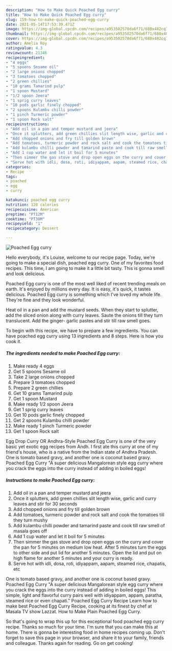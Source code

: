 ```yaml
---
description: "How to Make Quick Poached Egg curry"
title: "How to Make Quick Poached Egg curry"
slug: 159-how-to-make-quick-poached-egg-curry
date: 2021-05-14T17:53:39.471Z
image: https://img-global.cpcdn.com/recipes/a953502570da6f71/680x482cq70/poached-egg-curry-recipe-main-photo.jpg
thumbnail: https://img-global.cpcdn.com/recipes/a953502570da6f71/680x482cq70/poached-egg-curry-recipe-main-photo.jpg
cover: https://img-global.cpcdn.com/recipes/a953502570da6f71/680x482cq70/poached-egg-curry-recipe-main-photo.jpg
author: Amelia Roy
ratingvalue: 4.3
reviewcount: 21346
recipeingredient:
- "4 eggs"
- "5 spoons Sesame oil"
- "2 large onions chopped"
- "3 tomatoes chopped"
- "2 green chillies"
- "10 grams Tamarind pulp"
- "1 spoon Mustard"
- "1/2 spoon Jeera"
- "1 sprig curry leaves"
- "10 pods garlic finely chopped"
- "2 spoons Kulambu chilli powder"
- "1 pinch Turmeric powder"
- "1 spoon Rock salt"
recipeinstructions:
- "Add oil in a pan and temper mustard and jeera"
- "Once it splutters, add green chillies slit length wise, garlic and curry leaves and stir for 30 seconds"
- "Add chopped onions and fry till golden brown"
- "Add tomatoes, turmeric powder and rock salt and cook the tomatoes till they turn mushy"
- "Add kulambu chilli powder and tamarind paste and cook till raw smell of masala goes off"
- "Add 1 cup water and let it boil for 5 minutes"
- "Then simmer the gas stove and drop open eggs on the curry and cover the pan for 5 minutes on medium low heat. After 5 minutes turn the eggs to other side and put lid for another 5 minutes. Open the lid and put on high flame for another 5 minutes and your curry is ready."
- "Serve hot with idli, dosa, roti, idiyappam, aapam, steamed rice, chapatis, etc"
categories:
- Recipe
tags:
- poached
- egg
- curry

katakunci: poached egg curry 
nutrition: 128 calories
recipecuisine: American
preptime: "PT12M"
cooktime: "PT30M"
recipeyield: "1"
recipecategory: Dessert

---
```



![Poached Egg curry](https://img-global.cpcdn.com/recipes/a953502570da6f71/680x482cq70/poached-egg-curry-recipe-main-photo.jpg)

Hello everybody, it's Louise, welcome to our recipe page. Today, we're going to make a special dish, poached egg curry. One of my favorites food recipes. This time, I am going to make it a little bit tasty. This is gonna smell and look delicious.

Poached Egg curry is one of the most well liked of recent trending meals on earth. It's enjoyed by millions every day. It is easy, it's quick, it tastes delicious. Poached Egg curry is something which I've loved my whole life. They're fine and they look wonderful.

Heat oil in a pan and add the mustard seeds. When they start to splutter, add the sliced onion along with curry leaves. Saute the onions till they turn translucent. Add the ginger- garlic pastes and stir till raw smell goes.


To begin with this recipe, we have to prepare a few ingredients. You can have poached egg curry using 13 ingredients and 8 steps. Here is how you cook it.

<!--inarticleads1-->

##### The ingredients needed to make Poached Egg curry:

1. Make ready 4 eggs
1. Get 5 spoons Sesame oil
1. Take 2 large onions chopped
1. Prepare 3 tomatoes chopped
1. Prepare 2 green chillies
1. Get 10 grams Tamarind pulp
1. Get 1 spoon Mustard
1. Make ready 1/2 spoon Jeera
1. Get 1 sprig curry leaves
1. Get 10 pods garlic finely chopped
1. Get 2 spoons Kulambu chilli powder
1. Make ready 1 pinch Turmeric powder
1. Get 1 spoon Rock salt


Egg Drop Curry OR Andhra-Style Poached Egg Curry is one of the very basic yet exotic egg recipes from Andh. I first ate this curry at one of my friend&#39;s house, who is a native from the Indian state of Andhra Pradesh. One is tomato based gravy, and another one is coconut based gravy. Poached Egg Curry &#34;A super delicious Mangalorean style egg curry where you crack the eggs into the curry instead of adding in boiled eggs! 

<!--inarticleads2-->

##### Instructions to make Poached Egg curry:

1. Add oil in a pan and temper mustard and jeera
1. Once it splutters, add green chillies slit length wise, garlic and curry leaves and stir for 30 seconds
1. Add chopped onions and fry till golden brown
1. Add tomatoes, turmeric powder and rock salt and cook the tomatoes till they turn mushy
1. Add kulambu chilli powder and tamarind paste and cook till raw smell of masala goes off
1. Add 1 cup water and let it boil for 5 minutes
1. Then simmer the gas stove and drop open eggs on the curry and cover the pan for 5 minutes on medium low heat. After 5 minutes turn the eggs to other side and put lid for another 5 minutes. Open the lid and put on high flame for another 5 minutes and your curry is ready.
1. Serve hot with idli, dosa, roti, idiyappam, aapam, steamed rice, chapatis, etc


One is tomato based gravy, and another one is coconut based gravy. Poached Egg Curry &#34;A super delicious Mangalorean style egg curry where you crack the eggs into the curry instead of adding in boiled eggs! This simple, light and flavorful curry pairs well with idiyappam, appam, paratha, steamed rice or even chapati.&#34; Poached Egg Curry Recipe Learn how to make best Poached Egg Curry Recipe, cooking at its finest by chef at Masala TV show Lazzat. How to Make Plain Poached Egg Curry. 

So that's going to wrap this up for this exceptional food poached egg curry recipe. Thanks so much for your time. I'm sure that you can make this at home. There is gonna be interesting food in home recipes coming up. Don't forget to save this page in your browser, and share it to your family, friends and colleague. Thanks again for reading. Go on get cooking!
